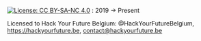 [![License: CC BY-SA-NC 4.0](https://licensebuttons.net/l/by-nc-sa/4.0/80x15.png)](https://creativecommons.org/licenses/by-nc-sa/4.0/) :  2019 -> Present

Licensed to Hack Your Future Belgium: @HackYourFutureBelgium, https://hackyourfuture.be, contact@hackyourfuture.be

